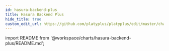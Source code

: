 ```yaml
---
id: hasura-backend-plus
title: Hasura Backend Plus
hide_title: true
custom_edit_url: https://github.com/platyplus/platyplus/edit/master/charts/hasura-backend-plus/README.md
---
```


import README from '@workspace/charts/hasura-backend-plus/README.md';

<README />
